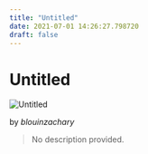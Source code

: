 ```yaml
---
title: "Untitled"
date: 2021-07-01 14:26:27.798720
draft: false
---
```


# Untitled

![Untitled](../images/3afdbeb9-daa2-11eb-9f67-60f262b60b65.png)

by *blouinzachary*



> No description provided.